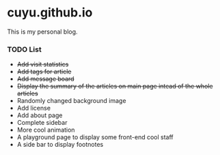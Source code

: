 # cuyu.github.io
This is my personal blog.


### TODO List
- ~~Add visit statistics~~
- ~~Add tags for article~~
- ~~Add message board~~
- ~~Display the summary of the articles on main page intead of the whole articles~~
- Randomly changed background image
- Add license
- Add about page
- Complete sidebar
- More cool animation
- A playground page to display some front-end cool staff
- A side bar to display footnotes
